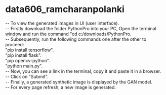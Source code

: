 # data606_ramcharanpolanki
-- To view the generated images in UI (user interface).  
-- Firstly download the folder PythonPro into your PC, Open the terminal window and run the command "cd  c:/downloads/PythonPro.   
-- Subsequently, run the following commands one after the other to proceed:  
"pip install tensorflow".   
"pip install flask".   
"pip opencv-python".    
"python main.py".   
-- Now, you can see a link in the terminal, copy it and paste it in a browser.  
-- Click on "Submit".  
-- Finally, a generated synthetic image is displayed by the GAN model.     
-- For every page refresh, a new image is generated.      
